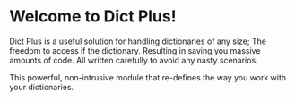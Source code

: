 # Welcome to Dict Plus!

Dict Plus is a useful solution for handling dictionaries of any size; The freedom to access if the dictionary.
Resulting in saving you massive amounts of code. All written carefully to avoid any nasty scenarios.

This powerful, non-intrusive module that re-defines the way you work with your dictionaries.
